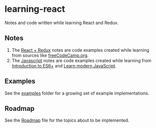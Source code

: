 # learning-react

Notes and code written while learning React and Redux.

## Notes

1. The [React + Redux](notes/react-redux.md) notes are code examples created while learning from sources like [freeCodeCamp.org](https://www.freecodecamp.org/learn/).
2. The [Javascript](notes/javascript.md) notes are code examples created while learning from [Introduction to ES6+](https://scrimba.com/g/gintrotoes6) and [Learn modern JavaScript](https://scrimba.com/g/ges6).

## Examples

See the [examples](examples/) folder for a growing set of example implementations.  

## Roadmap

See the [Roadmap](notes/roadmap.md) file for the topics about to be implemented.
